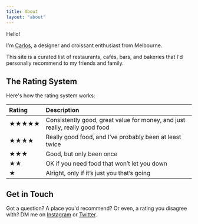 ```yaml
---
title: About
layout: "about"
---
```


Hello! 

I'm [Carlos](https://carlos-m.com), a designer and croissant enthusiast from Melbourne.

This site is a curated list of restaurants, cafés, bars, and bakeries that I'd personally recommend to my friends and family.

## The Rating System

Here's how the rating system works:

| Rating | Description |
| :-- | :-- |
| ★★★★★ | Consistently good, great value for money, and just really, really good food |
| ★★★★ | Really good food, and I’ve probably been at least twice |
| ★★★ | Good, but only been once |
| ★★ | OK if you need food that won’t let you down |
| ★ | Alright, only if it’s just you that’s going |

## Get in Touch

Got a question? A place you'd recommend? Or even, a rating you disagree with? DM me on [Instagram](https://instagram.com/cjmlgrto) or [Twitter](https://twitter.com/cjmlgrto).